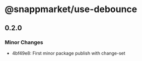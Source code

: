 # @snappmarket/use-debounce

## 0.2.0
### Minor Changes

- 4bf49e8: First minor package publish with change-set
